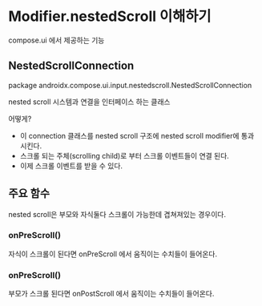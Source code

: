 # Modifier.nestedScroll 이해하기

compose.ui 에서 제공하는 기능

## NestedScrollConnection

package androidx.compose.ui.input.nestedscroll.NestedScrollConnection

nested scroll 시스템과 연결을 인터페이스 하는 클래스

어떻게?

- 이 connection 클래스를 nested scroll 구조에 nested scroll modifier에 통과 시킨다.
- 스크롤 되는 주체(scrolling child)로 부터 스크롤 이벤트들이 연결 된다.
- 이제 스크롤 이벤트를 받을 수 있다.

## 주요 함수

nested scroll은 부모와 자식둘다 스크롤이 가능한데 겹쳐져있는 경우이다.

### onPreScroll()

자식이 스크롤이 된다면 onPreScroll 에서 움직이는 수치들이 들어온다.

### onPreScroll()

부모가 스크롤 된다면 onPostScroll 에서 움직이는 수치들이 들어온다.